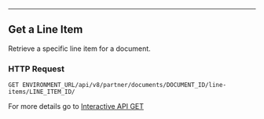 ---
## Get a Line Item
Retrieve a specific line item for a document.

### HTTP Request
`GET ENVIRONMENT_URL/api/v8/partner/documents/DOCUMENT_ID/line-items/LINE_ITEM_ID/`

For more details go to [Interactive API GET](/api/docs/interactive/v8/documents/#get-/documents/-document_id-/line-items/-line_item_id-)
